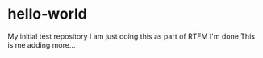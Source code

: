 # hello-world
My initial test repository
I am just doing this as part of RTFM
I'm done
This is me adding more...
